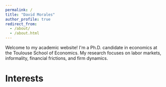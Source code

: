 ```yaml
---
permalink: /
title: "David Morales"
author_profile: true
redirect_from: 
  - /about/
  - /about.html
---
```


Welcome to my academic website! I'm a Ph.D. candidate in economics at the Toulouse School of Economics. My research focuses on labor markets, informality, financial frictions, and firm dynamics. 

Interests
=======
